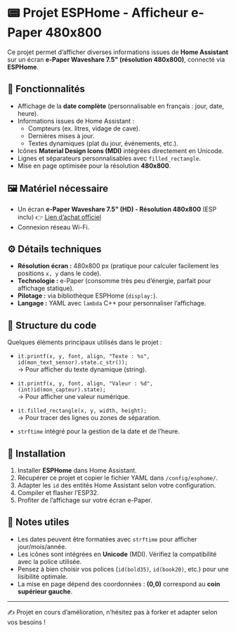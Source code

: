 # 📟 Projet ESPHome - Afficheur e-Paper 480x800

Ce projet permet d’afficher diverses informations issues de **Home Assistant** sur un écran **e-Paper Waveshare 7.5" (résolution 480x800)**, connecté via **ESPHome**.

## 🚀 Fonctionnalités

- Affichage de la **date complète** (personnalisable en français : jour, date, heure).
- Informations issues de Home Assistant :
  - Compteurs (ex. litres, vidage de cave).
  - Dernières mises à jour.
  - Textes dynamiques (plat du jour, événements, etc.).
- Icônes **Material Design Icons (MDI)** intégrées directement en Unicode.
- Lignes et séparateurs personnalisables avec `filled_rectangle`.
- Mise en page optimisée pour la résolution **480x800**.

## 🖼️ Matériel nécessaire

- Un écran **e-Paper Waveshare 7.5" (HD) - Résolution 480x800**  (ESP inclu)
👉 [Lien d’achat officiel](https://www.waveshare.com/product/displays/e-paper/epaper-7.5.htm)
- Connexion réseau Wi-Fi.

## ⚙️ Détails techniques

- **Résolution écran :** 480x800 px (pratique pour calculer facilement les positions `x, y` dans le code).
- **Technologie :** e-Paper (consomme très peu d’énergie, parfait pour affichage statique).
- **Pilotage :** via bibliothèque ESPHome (`display:`).
- **Langage :** YAML avec `lambda` C++ pour personnaliser l’affichage.

## 📂 Structure du code

Quelques éléments principaux utilisés dans le projet :

- `it.printf(x, y, font, align, "Texte : %s", id(mon_text_sensor).state.c_str());`  
  → Pour afficher du texte dynamique (string).

- `it.printf(x, y, font, align, "Valeur : %d", (int)id(mon_capteur).state);`  
  → Pour afficher une valeur numérique.

- `it.filled_rectangle(x, y, width, height);`  
  → Pour tracer des lignes ou zones de séparation.

- `strftime` intégré pour la gestion de la date et de l’heure.

## 🔧 Installation

1. Installer **ESPHome** dans Home Assistant.
2. Récupérer ce projet et copier le fichier YAML dans `/config/esphome/`.
3. Adapter les `id` des entités Home Assistant selon votre configuration.
4. Compiler et flasher l’ESP32.
5. Profiter de l’affichage sur votre écran e-Paper.

## 📌 Notes utiles

- Les dates peuvent être formatées avec `strftime` pour afficher jour/mois/année.
- Les icônes sont intégrées en **Unicode** (MDI). Vérifiez la compatibilité avec la police utilisée.
- Pensez à bien choisir vos polices (`id(bold35)`, `id(book20)`, etc.) pour une lisibilité optimale.
- La mise en page dépend des coordonnées : **(0,0)** correspond au **coin supérieur gauche**.

---

✍️ Projet en cours d’amélioration, n’hésitez pas à forker et adapter selon vos besoins !
